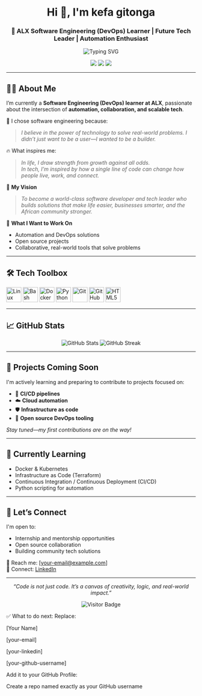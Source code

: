 <!-- Profile Header -->
<h1 align="center">Hi 👋, I'm kefa gitonga</h1>
<h3 align="center">🚀 ALX Software Engineering (DevOps) Learner | Future Tech Leader | Automation Enthusiast</h3>

<p align="center">
  <img src="https://readme-typing-svg.demolab.com?font=Fira+Code&pause=1000&center=true&vCenter=true&width=435&lines=DevOps+Learner+at+ALX;Driven+to+build+and+automate+the+future;Inspired+by+growth%2C+code%2C+and+community" alt="Typing SVG" />
</p>

<!-- Social Links -->
<p align="center">
  <a href="https://www.linkedin.com/in/[your-linkedin]"><img src="https://img.shields.io/badge/LinkedIn-blue?style=for-the-badge&logo=linkedin" /></a>
  <a href="mailto:[your-email]"><img src="https://img.shields.io/badge/Email-red?style=for-the-badge&logo=gmail" /></a>
  <a href="https://github.com/[kefa-gitonga]"><img src="https://img.shields.io/github/followers/[your-github-username]?style=social" /></a>
</p>

---

## 👨‍💻 About Me

I’m currently a **Software Engineering (DevOps) learner at ALX**, passionate about the intersection of **automation, collaboration, and scalable tech**.

💭 I chose software engineering because:  
> *I believe in the power of technology to solve real-world problems. I didn’t just want to be a user—I wanted to be a builder.*

🔥 What inspires me:  
> *In life, I draw strength from growth against all odds.*  
> *In tech, I’m inspired by how a single line of code can change how people live, work, and connect.*

🎯 **My Vision**  
> *To become a world-class software developer and tech leader who builds solutions that make life easier, businesses smarter, and the African community stronger.*

💼 **What I Want to Work On**  
- Automation and DevOps solutions  
- Open source projects  
- Collaborative, real-world tools that solve problems  

---

## 🛠 Tech Toolbox

<p align="left">
  <img src="https://cdn.jsdelivr.net/gh/devicons/devicon/icons/linux/linux-original.svg" height="40" alt="Linux" />
  <img src="https://cdn.jsdelivr.net/gh/devicons/devicon/icons/bash/bash-original.svg" height="40" alt="Bash" />
  <img src="https://cdn.jsdelivr.net/gh/devicons/devicon/icons/docker/docker-original.svg" height="40" alt="Docker" />
  <img src="https://cdn.jsdelivr.net/gh/devicons/devicon/icons/python/python-original.svg" height="40" alt="Python" />
  <img src="https://cdn.jsdelivr.net/gh/devicons/devicon/icons/git/git-original.svg" height="40" alt="Git" />
  <img src="https://cdn.jsdelivr.net/gh/devicons/devicon/icons/github/github-original.svg" height="40" alt="GitHub" />
  <img src="https://cdn.jsdelivr.net/gh/devicons/devicon/icons/html5/html5-original.svg" height="40" alt="HTML5" />
</p>

---

## 📈 GitHub Stats

<p align="center">
  <img src="https://github-readme-stats.vercel.app/api?username=[(https://github.com/kefflin)]&show_icons=true&theme=radical" alt="GitHub Stats" />
  <img src="https://github-readme-streak-stats.herokuapp.com/?user=[kefflin]&theme=radical" alt="GitHub Streak" />
</p>

---

## 🚀 Projects Coming Soon

I'm actively learning and preparing to contribute to projects focused on:
- 🔄 **CI/CD pipelines**
- ☁️ **Cloud automation**
- 🛡️ **Infrastructure as code**
- 🤝 **Open source DevOps tooling**

_Stay tuned—my first contributions are on the way!_

---

## 🎯 Currently Learning

- Docker & Kubernetes  
- Infrastructure as Code (Terraform)  
- Continuous Integration / Continuous Deployment (CI/CD)  
- Python scripting for automation  

---

## 🤝 Let’s Connect

I'm open to:
- Internship and mentorship opportunities  
- Open source collaboration  
- Building community tech solutions  

📩 Reach me: [your-email@example.com]  
🔗 Connect: [LinkedIn](https://www.linkedin.com/in/[your-linkedin])  

---

<p align="center">
  <i>“Code is not just code. It’s a canvas of creativity, logic, and real-world impact.”</i>
</p>

<p align="center">
  <img src="https://visitor-badge.laobi.icu/badge?page_id=[your-github-username].github-profile" alt="Visitor Badge" />
</p>
✅ What to do next:
Replace:

[Your Name]

[your-email]

[your-linkedin]

[your-github-username]

Add it to your GitHub Profile:

Create a repo named exactly as your GitHub username


